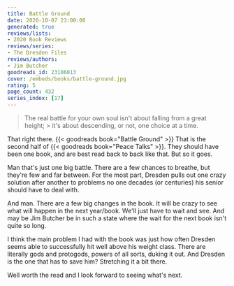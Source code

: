 ```yaml
---
title: Battle Ground
date: 2020-10-07 23:00:00
generated: true
reviews/lists:
- 2020 Book Reviews
reviews/series:
- The Dresden Files
reviews/authors:
- Jim Butcher
goodreads_id: 23106013
cover: /embeds/books/battle-ground.jpg
rating: 5
page_count: 432
series_index: [17]
---
```

> The real battle for your own soul isn't about falling from a great height; > it's about descending, or not, one choice at a time.

That right there. {{< goodreads book="Battle Ground" >}} That is the second half of {{< goodreads book="Peace Talks" >}}. They should have been one book, and are best read back to back like that. But so it goes.  

<!--more-->

Man that's just one big battle. There are a few chances to breathe, but they're few and far between. For the most part, Dresden pulls out one crazy solution after another to problems no one decades (or centuries) his senior should have to deal with.  

And man. There are a few big changes in the book. It will be crazy to see what will happen in the next year/book. We'll just have to wait and see. And may be Jim Butcher be in such a state where the wait for the next book isn't quite so long.  

I think the main problem I had with the book was just how often Dresden seems able to successfully hit well above his weight class. There are literally gods and protogods, powers of all sorts, duking it out. And Dresden is the one that has to save him? Stretching it a bit there.  

Well worth the read and I look forward to seeing what's next.